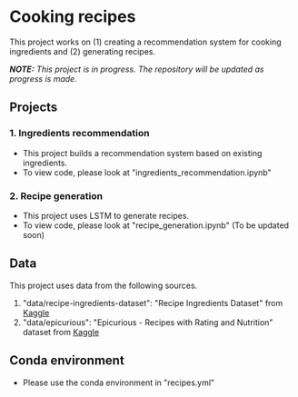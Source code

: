 # Cooking recipes
This project works on (1) creating a recommendation system for cooking ingredients and (2) generating recipes. 

***NOTE:*** *This project is in progress. The repository will be updated as progress is made.*

## Projects 
### 1. Ingredients recommendation  
* This project builds a recommendation system based on existing ingredients.  
* To view code, please look at "ingredients_recommendation.ipynb"

### 2. Recipe generation 
* This project uses LSTM to generate recipes. 
* To view code, please look at "recipe_generation.ipynb" (To be updated soon)


## Data
This project uses data from the following sources.  
1. "data/recipe-ingredients-dataset": "Recipe Ingredients Dataset" from <a href="https://www.kaggle.com/kaggle/recipe-ingredients-dataset/">Kaggle</a>   
2. "data/epicurious": "Epicurious - Recipes with Rating and Nutrition" dataset from <a href="https://www.kaggle.com/hugodarwood/epirecipes"> Kaggle </a>  

## Conda environment
* Please use the conda environment in "recipes.yml"

